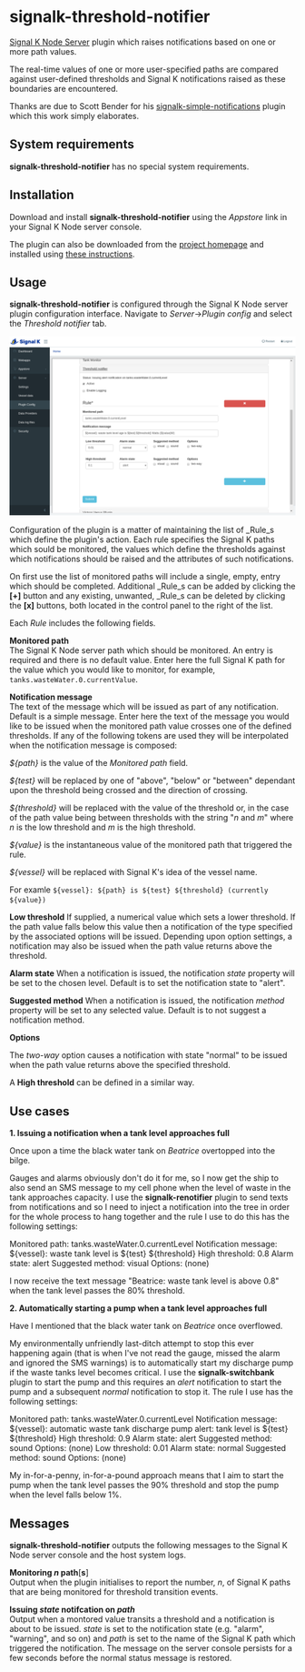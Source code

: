 # signalk-threshold-notifier

[Signal K Node Server](https://github.com/SignalK/signalk-server-node) plugin
which raises notifications based on one or more path values.

The real-time values of one or more user-specified paths are compared against
user-defined thresholds and Signal K notifications raised as these boundaries
are encountered. 

Thanks are due to Scott Bender for his
[signalk-simple-notifications](https://github.com/sbender9/signalk-simple-notifications)
plugin which this work simply elaborates.
## System requirements

__signalk-threshold-notifier__ has no special system requirements.
## Installation

Download and install __signalk-threshold-notifier__ using the _Appstore_ link
in your Signal K Node server console.

The plugin can also be downloaded from the
[project homepage](https://github.com/preeve9534/signalk-threshold-notifier)
and installed using
[these instructions](https://github.com/SignalK/signalk-server-node/blob/master/SERVERPLUGINS.md).
## Usage

 __signalk-threshold-notifier__ is configured through the Signal K Node server
plugin configuration interface.
Navigate to _Server_->_Plugin config_ and select the _Threshold notifier_ tab.

![Configuration panel](readme/config.png)

Configuration of the plugin is a matter of maintaining the list of _Rule_s
which define the plugin's action.
Each rule specifies the Signal K paths which sould be monitored, the values
which define the thresholds against which notifications should be raised and
the attributes of such notifications.

On first use the list of monitored paths will include a single, empty, entry
which should be completed.
Additional _Rule_s can be added by clicking the __[+]__ button and any
existing, unwanted, _Rule_s can be deleted by clicking the __[x]__ buttons,
both located in the control panel to the right of the list. 

Each _Rule_ includes the following fields.

__Monitored path__  
The Signal K Node server path which should be monitored.
An entry is required and there is no default value.
Enter here the full Signal K path for the value which you would like to
monitor, for example, `tanks.wasteWater.0.currentValue`.

__Notification message__  
The text of the message which will be issued as part of any notification.
Default is a simple message.
Enter here the text of the message you would like to be issued when the
monitored path value crosses one of the defined thresholds.
If any of the following tokens are used they will be interpolated when the
notification message is composed:

_${path}_ is the value of the _Monitored path_ field.

_${test}_ will be replaced by one of "above", "below" or "between"
dependant upon the threshold being crossed and the direction of crossing.

_${threshold}_ will be replaced with the value of the threshold or, in the
case of the path value being between thresholds with the string "_n_ and _m_"
where _n_ is the low threshold and _m_ is the high threshold.

_${value}_ is the instantaneous value of the monitored path that triggered
the rule.

_${vessel}_ will be replaced with Signal K's idea of the vessel name.

For examle `${vessel}: ${path} is ${test} ${threshold} (currently ${value})`

__Low threshold__ 
If supplied, a numerical value which sets a lower threshold.
If the path value falls below this value then a notification of the type
specified by the associated options will be issued.
Depending upon option settings, a notification may also be issued when the
path value returns above the threshold.

__Alarm state__
When a notification is issued, the notification _state_ property will be set
to the chosen level.
Default is to set the notification state to "alert".

__Suggested method__
When a notification is issued, the notification _method_ property will be
set to any selected value.
Default is to not suggest a notification method.

__Options__  

The _two-way_ option causes a notification with state "normal" to be issued
when the path value returns above the specified threshold.

A __High threshold__ can be defined in a similar way.
## Use cases

__1.  Issuing a notification when a tank level approaches full__

Once upon a time the black water tank on _Beatrice_ overtopped into the bilge.

Gauges and alarms obviously don't do it for me, so I now get the ship to also
send an SMS message to my cell phone when the level of waste in the tank
approaches capacity.
I use the __signalk-renotifier__ plugin to send texts from notifications and
so I need to inject a notification into the tree in order for the whole
process to hang together and the rule I use to do this has the following
settings:

Monitored path:         tanks.wasteWater.0.currentLevel
Notification message:   ${vessel}: waste tank level is ${test} ${threshold}
High threshold:         0.8
Alarm state:            alert
Suggested method:       visual
Options:                (none)

I now receive the text message "Beatrice: waste tank level is above 0.8" when
the tank level passes the 80% threshold.

__2.  Automatically starting a pump when a tank level approaches full__

Have I mentioned that the black water tank on _Beatrice_ once overflowed.

My environmentally unfriendly last-ditch attempt to stop this ever happening
again (that is when I've not read the gauge, missed the alarm and ignored the
SMS warnings) is to automatically start my discharge pump if the waste tanks
level becomes critical.
I use the __signalk-switchbank__ plugin to start the pump and this requires
an _alert_ notification to start the pump and a subsequent _normal_
notification to stop it. 
The rule I use has the following settings:

Monitored path:         tanks.wasteWater.0.currentLevel
Notification message:   ${vessel}: automatic waste tank discharge pump alert: tank level is ${test} ${threshold}
High threshold:         0.9
Alarm state:            alert
Suggested method:       sound
Options:                (none)
Low threshold:          0.01
Alarm state:            normal
Suggested method:       sound
Options:                (none)

My in-for-a-penny, in-for-a-pound approach means that I aim to start the
pump when the tank level passes the 90% threshold and stop the pump when
the level falls below 1%. 

## Messages

__signalk-threshold-notifier__ outputs the following messages to the Signal K
Node server console and the host system logs.

__Monitoring *n* path__[__s__]  
Output when the plugin initialises to report the number, *n*, of Signal K
paths that are being monitored for threshold transition events.

__Issuing *state* notifcation on *path*__   
Output when a montored value transits a threshold and a notification is about
to be issued.
*state* is set to the notification state (e.g. "alarm", "warning", and so on)
and *path* is set to the name of the Signal K path which triggered the
notification.
The message on the server console persists for a few seconds before
the normal status message is restored.
